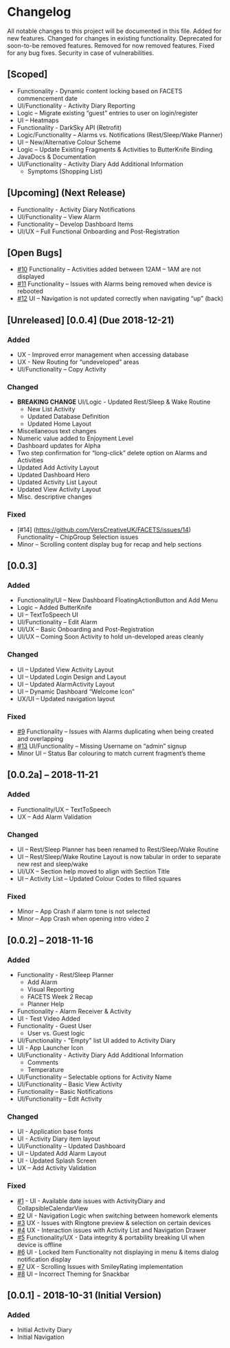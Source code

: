 # Changelog
All notable changes to this project will be documented in this file.
Added for new features.
Changed for changes in existing functionality.
Deprecated for soon-to-be removed features.
Removed for now removed features.
Fixed for any bug fixes.
Security in case of vulnerabilities.
 
## [Scoped]
- Functionality - Dynamic content locking based on FACETS commencement date
- UI/Functionality - Activity Diary Reporting
- Logic – Migrate existing “guest” entries to user on login/register
- UI – Heatmaps
- Functionality - DarkSky API (Retrofit)
- Logic/Functionality – Alarms vs. Notifications (Rest/Sleep/Wake Planner)
- UI – New/Alternative Colour Scheme
- Logic – Update Existing Fragments & Activities to ButterKnife Binding
- JavaDocs & Documentation
- UI/Functionality - Activity Diary Add Additional Information
    - Symptoms (Shopping List)

## [Upcoming] (Next Release)
- Functionality - Activity Diary Notifications
- UI/Functionality – View Alarm
- Functionality – Develop Dashboard Items
- UI/UX – Full Functional Onboarding and Post-Registration
  
## [Open Bugs]
- [#10](https://github.com/VersCreativeUK/FACETS/issues/10) Functionality – Activities added between 12AM – 1AM are not displayed
- [#11](https://github.com/VersCreativeUK/FACETS/issues/11) Functionality – Issues with Alarms being removed when device is rebooted
- [#12](https://github.com/VersCreativeUK/FACETS/issues/12) UI – Navigation is not updated correctly when navigating “up” (back)


## [Unreleased] [0.0.4] (Due 2018-12-21)
### Added
- UX - Improved error management when accessing database
- UX - New Routing for “undeveloped” areas
- UI/Functionality – Copy Activity

### Changed
- **BREAKING CHANGE** UI/Logic - Updated Rest/Sleep & Wake Routine
    - New List Activity
    - Updated Database Definition
    - Updated Home Layout
- Miscellaneous text changes
- Numeric value added to Enjoyment Level
- Dashboard updates for Alpha
- Two step confirmation for “long-click” delete option on Alarms and Activities
- Updated Add Activity Layout
- Updated Dashboard Hero
- Updated Activity List Layout
- Updated View Activity Layout
- Misc. descriptive changes

### Fixed
- [#14] (https://github.com/VersCreativeUK/FACETS/issues/14) Functionality – ChipGroup Selection issues
- Minor – Scrolling content display bug for recap and help sections

 
## [0.0.3]
### Added
- Functionality/UI – New Dashboard FloatingActionButton and Add Menu
- Logic – Added ButterKnife
- UI – TextToSpeech UI
- UI/Functionality – Edit Alarm
- UI/UX – Basic Onboarding and Post-Registration
- UI/UX – Coming Soon Activity to hold un-developed areas cleanly
 
 
### Changed
- UI – Updated View Activity Layout
- UI – Updated Login Design and Layout
- UI – Updated AlarmActivity Layout
- UI – Dynamic Dashboard “Welcome Icon”
- UX/UI – Updated navigation layout
 
 
### Fixed
- [#9](https://github.com/VersCreativeUK/FACETS/issues/9) Functionality – Issues with Alarms duplicating when being created and overlapping
- [#13](https://github.com/VersCreativeUK/FACETS/issues/13) UI/Functionality – Missing Username on “admin” signup
- Minor UI – Status Bar colouring to match current fragment’s theme
 
 
## [0.0.2a] – 2018-11-21
### Added
- Functionality/UX – TextToSpeech
- UX – Add Alarm Validation
 
### Changed
- UI – Rest/Sleep Planner has been renamed to Rest/Sleep/Wake Routine
- UI – Rest/Sleep/Wake Routine Layout is now tabular in order to separate new rest and sleep/wake
- UI/UX – Section help moved to align with Section Title
- UI – Activity List – Updated Colour Codes to filled squares
 
### Fixed
- Minor – App Crash if alarm tone is not selected
- Minor – App Crash when opening intro video 2
 
 
## [0.0.2] – 2018-11-16
### Added
- Functionality - Rest/Sleep Planner
    - Add Alarm
    - Visual Reporting
    - FACETS Week 2 Recap
    - Planner Help
- Functionality - Alarm Receiver & Activity
- UI - Test Video Added
- Functionality - Guest User
    - User vs. Guest logic
- UI/Functionality - "Empty" list UI added to Activity Diary
- UI - App Launcher Icon
- UI/Functionality - Activity Diary Add Additional Information
    - Comments
    - Temperature
- UI/Functionality – Selectable options for Activity Name
- UI/Functionality – Basic View Activity
- Functionality – Basic Notifications
- UI/Functionality – Edit Activity
 
 
### Changed
- UI - Application base fonts
- UI - Activity Diary item layout
- UI/Functionality – Updated Dashboard
- UI – Updated Add Alarm Layout
- UI - Updated Splash Screen
- UX – Add Activity Validation
 
 
### Fixed
- [#1](https://github.com/VersCreativeUK/FACETS/issues/1) - UI - Available date issues with ActivityDiary and CollapsibleCalendarView
- [#2](https://github.com/VersCreativeUK/FACETS/issues/2) UI - Navigation Logic when switching between homework elements
- [#3](https://github.com/VersCreativeUK/FACETS/issues/3) UX - Issues with Ringtone preview & selection on certain devices
- [#4](https://github.com/VersCreativeUK/FACETS/issues/4) UX - Interaction issues with Activity List and Navigation Drawer
- [#5](https://github.com/VersCreativeUK/FACETS/issues/5) Functionality/UX - Data integrity & portability breaking UI when device is offline
- [#6](https://github.com/VersCreativeUK/FACETS/issues/6) UI - Locked Item Functionality not displaying in menu & items dialog notification display
- [#7](https://github.com/VersCreativeUK/FACETS/issues/7) UX - Scrolling Issues with SmileyRating implementation
- [#8](https://github.com/VersCreativeUK/FACETS/issues/8) UI – Incorrect Theming for Snackbar
 
## [0.0.1] - 2018-10-31 (Initial Version)
### Added
- Initial Activity Diary
- Initial Navigation
